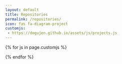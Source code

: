 ```yaml
---
layout: default
title: Repositories
permalink: /repositories/
icon: fas fa-diagram-project
customjs:
 - https://dogujen.github.io/assets/js/projects.js
---
```



<div id="archives" class="pl-xl-3"></div>

{% for js in page.customjs %}
<script async type="text/javascript" src="{{ js }}"></script>
{% endfor %}
